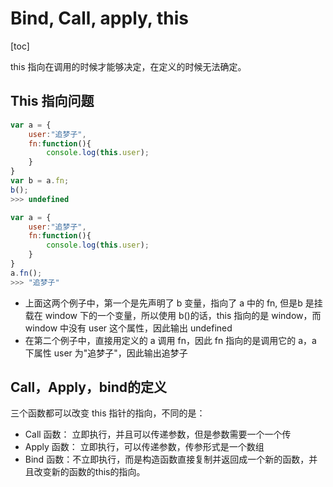 # Bind, Call, apply, this

[toc]

this 指向在调用的时候才能够决定，在定义的时候无法确定。

## This 指向问题

```javascript
var a = {
    user:"追梦子",
    fn:function(){
        console.log(this.user);
    }
}
var b = a.fn;
b();
>>> undefined

```

```javascript
var a = {
    user:"追梦子",
    fn:function(){
        console.log(this.user);
    }
}
a.fn();
>>> "追梦子"
```

* 上面这两个例子中，第一个是先声明了 b 变量，指向了 a 中的 fn, 但是b 是挂载在 window 下的一个变量，所以使用 b()的话，this 指向的是 window，而 window 中没有 user 这个属性，因此输出 undefined
* 在第二个例子中，直接用定义的 a 调用 fn，因此 fn 指向的是调用它的 a，a 下属性 user 为"追梦子"，因此输出追梦子



## Call，Apply，bind的定义

三个函数都可以改变 this 指针的指向，不同的是：

* Call 函数： 立即执行，并且可以传递参数，但是参数需要一个一个传
* Apply 函数： 立即执行，可以传递参数，传参形式是一个数组
* Bind 函数：不立即执行，而是构造函数直接复制并返回成一个新的函数，并且改变新的函数的this的指向。



